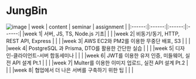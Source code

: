 # JungBin
![image](https://user-images.githubusercontent.com/43312096/192489255-f41251d0-8ef4-4644-9b93-80a63ec9fe22.png)
| week | content | seminar | assignment |
|:------:|:------:|:------:|:------:|
|week 1| 서버, JS, TS, Node.js 기초|  |  |
|week 2| 비동기/동기, HTTP, REST API, Express |  |  |
|week 3| AWS EC2와 PM2를 이용한 무중단 배포, S3 |  |  |
|week 4| PostgreSQL 과 Prisma, DTO를 활용한 간단한 실습 |  |  |
|week 5| 디자인-클라이언트-서버 합동세미나 |  |  |
|week 6| JWT를 이용한 유저 인증, 미들웨어, 실전 API 설계 Pt.1 |  |  |
|week 7| Multer를 이용한 이미지 업로드, 실전 API 설계 Pt.2 |  |  |
|week 8| 협업에서 더 나은 서버를 구축하기 위한 팁 |  |  |

<!-- | [🗓]() |[📱]() |  -->
